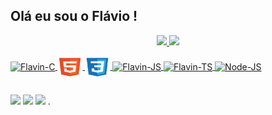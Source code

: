 ## Olá eu sou o Flávio !
<div align="center">
  <a href="https://github.com/Flavio-JS">
  <img height="180em" src="https://github-readme-stats.vercel.app/api?username=Flavio-JS&show_icons=true&theme=dark&include_all_commits=true&count_private=true"/>
  <img height="180em" src="https://github-readme-stats.vercel.app/api/top-langs/?username=Flavio-JS&layout=compact&langs_count=7&theme=dark"/>
</div>
<div style="display: inline_block"><br>
  <img align="center" alt="Flavin-C" height="30" width="40" src="https://cdn.jsdelivr.net/gh/devicons/devicon/icons/c/c-line.svg"/>
  <img align="center" alt="Flavin-HTML" height="30" width="40" src="https://raw.githubusercontent.com/devicons/devicon/master/icons/html5/html5-original.svg"/>
  <img align="center" alt="Flavin-CSS" height="30" width="40" src="https://raw.githubusercontent.com/devicons/devicon/master/icons/css3/css3-original.svg"/>
  <img align="center" alt="Flavin-JS" height="30" width="40" src="https://cdn.jsdelivr.net/gh/devicons/devicon/icons/javascript/javascript-original.svg"/>
  <img align="center" alt="Flavin-TS" height="30" width="40" src="https://cdn.jsdelivr.net/gh/devicons/devicon/icons/typescript/typescript-original.svg"/>
  <img align="center" alt="Node-JS" height="30" width="40" src="https://cdn.jsdelivr.net/gh/devicons/devicon/icons/nodejs/nodejs-original.svg"/>
</div>
  
  ##
 
<div> 
  <a href="https://www.instagram.com/flavio_filho_j/" target="_blank"><img src="https://img.shields.io/badge/Instagram-E4405F?style=for-the-badge&logo=instagram&logoColor=white" target="_blank"></a>
  <a href = "mailto:flaviofilho.js@gmail.com"><img src="https://img.shields.io/badge/-Gmail-%23333?style=for-the-badge&logo=gmail&logoColor=white" target="_blank"></a>
  <a href="https://www.linkedin.com/in/fl%C3%A1vio-jer%C3%B4nimo-a29515216/" target="_blank"><img src="https://img.shields.io/badge/-LinkedIn-%230077B5?style=for-the-badge&logo=linkedin&logoColor=white" target="_blank"></a> .
 
</div>
